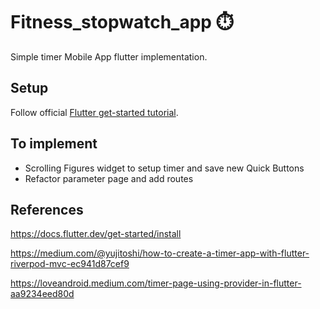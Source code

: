 # Fitness_stopwatch_app ⏱️

Simple timer Mobile App flutter implementation.

## Setup

Follow official [Flutter get-started tutorial](https://docs.flutter.dev/get-started/install).


## To implement

- Scrolling Figures widget to setup timer and save new Quick Buttons
- Refactor parameter page and add routes

## References

https://docs.flutter.dev/get-started/install

https://medium.com/@yujitoshi/how-to-create-a-timer-app-with-flutter-riverpod-mvc-ec941d87cef9

https://loveandroid.medium.com/timer-page-using-provider-in-flutter-aa9234eed80d